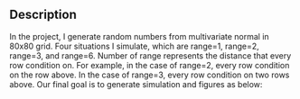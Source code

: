 ## Description
In the project, I generate random numbers from multivariate normal in 80x80 grid. Four situations I simulate, which are range=1, range=2, range=3, and range=6. Number of range represents the distance that every row condition on. For example, in the case of range=2, every row condition on the row above. In the case of range=3, every row condition on two rows above. Our final goal is to generate simulation and figures as below:
